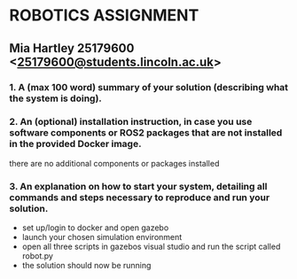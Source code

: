 # ROBOTICS ASSIGNMENT 

## Mia Hartley 25179600 <<25179600@students.lincoln.ac.uk>>

### 1.    A (max 100 word) summary of your solution (describing what the system is doing). 

### 2.    An (optional) installation instruction, in case you use software components or ROS2 packages that are not installed in the provided Docker image.

there are no additional components or packages installed

### 3.    An explanation on how to start your system, detailing all commands and steps necessary to reproduce and run your solution.

* set up/login to docker and open gazebo
* launch your chosen simulation environment 
* open all three scripts in gazebos visual studio and run the script called robot.py
* the solution should now be running
